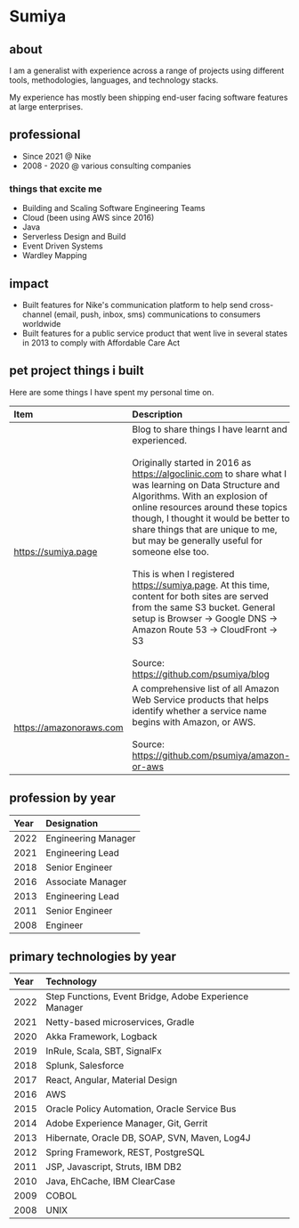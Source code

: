 # Sumiya

## about
I am a generalist with experience across a range of projects using different tools, methodologies, languages, and technology stacks. 

My experience has mostly been shipping end-user facing software features at large enterprises.

## professional

* Since 2021 @ Nike
* 2008 - 2020 @ various consulting companies

### things that excite me

* Building and Scaling Software Engineering Teams
* Cloud (been using AWS since 2016)
* Java
* Serverless Design and Build
* Event Driven Systems
* Wardley Mapping

## impact

* Built features for Nike's communication platform to help send cross-channel (email, push, inbox, sms) communications to consumers worldwide 
* Built features for a public service product that went live in several states in 2013 to comply with Affordable Care Act

## pet project things i built

Here are some things I have spent my personal time on.

| Item                    | Description                                                                                                                                                                                                                                                                                                                                                                                                                                                                                                                                                                                                                              |
|:------------------------|:-----------------------------------------------------------------------------------------------------------------------------------------------------------------------------------------------------------------------------------------------------------------------------------------------------------------------------------------------------------------------------------------------------------------------------------------------------------------------------------------------------------------------------------------------------------------------------------------------------------------------------------------|
| https://sumiya.page     | Blog to share things I have learnt and experienced.<br/><br/>Originally started in 2016 as https://algoclinic.com to share what I was learning on Data Structure and Algorithms. With an explosion of online resources around these topics though, I thought it would be better to share things that are unique to me, but may be generally useful for someone else too.<br/><br/>This is when I registered https://sumiya.page. At this time, content for both sites are served from the same S3 bucket. General setup is Browser -> Google DNS -> Amazon Route 53 -> CloudFront -> S3<br/><br/>Source: https://github.com/psumiya/blog |
| https://amazonoraws.com | A comprehensive list of all Amazon Web Service products that helps identify whether a service name begins with Amazon, or AWS.<br/><br/>Source: https://github.com/psumiya/amazon-or-aws                                                                                                                                                                                                                                                                                                                                                                                                                                                 |

## profession by year

| Year | Designation         |
|:-----|:--------------------|
| 2022 | Engineering Manager |
| 2021 | Engineering Lead    |
| 2018 | Senior Engineer     |
| 2016 | Associate Manager   |
| 2013 | Engineering Lead    |
| 2011 | Senior Engineer     |
| 2008 | Engineer            |

## primary technologies by year

| Year | Technology                                             |
|:-----|:-------------------------------------------------------|
| 2022 | Step Functions, Event Bridge, Adobe Experience Manager |
| 2021 | Netty-based microservices, Gradle                      |
| 2020 | Akka Framework, Logback                                |
| 2019 | InRule, Scala, SBT, SignalFx                           |
| 2018 | Splunk, Salesforce                                     |
| 2017 | React, Angular, Material Design                        |
| 2016 | AWS                                                    |
| 2015 | Oracle Policy Automation, Oracle Service Bus           |
| 2014 | Adobe Experience Manager, Git, Gerrit                  |
| 2013 | Hibernate, Oracle DB, SOAP, SVN, Maven, Log4J          |
| 2012 | Spring Framework, REST, PostgreSQL                     |
| 2011 | JSP, Javascript, Struts, IBM DB2                       |
| 2010 | Java, EhCache, IBM ClearCase                           |
| 2009 | COBOL                                                  |
| 2008 | UNIX                                                   |


